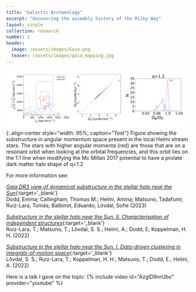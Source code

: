 ```yaml
---
title: "Galactic Archaeology"
excerpt: "Uncovering the assembly history of the Milky Way"
layout: single
collection: research
number: 1
header:
  image: /assets/images/Gaia.png
  teaser: /assets/images/gaia_mapping.jpg
---
```


![Helmi Streams Substructure](/assets/images/HS_clumps.png){:.align-center style="width: 95%; caption="Test"}
Figure showing the substructure in angular momentum space present in the local Helmi stream stars. The stars with higher angular momenta (red) are those that are on a resonant orbit when looking at the orbital frequencies, and this orbit lies on the 1:1 line when modifying the Mc Millan 2017 potential to have a prolate dark matter halo shape of q=1.2

For more information see:

[*Gaia DR3 view of dynamical substructure in the stellar halo near the Sun*](https://ui.adsabs.harvard.edu/abs/2023A&A...670L...2D/abstract){:target='_blank'} <br/>Dodd, Emma; Callingham, Thomas M.; Helmi, Amina; Matsuno, Tadafumi; Ruiz-Lara, Tomás; Balbinot, Eduardo; Lövdal, Sofie (2023)

[*Substructure in the stellar halo near the Sun. II. Characterisation of independent structures*](https://ui.adsabs.harvard.edu/abs/2022A&A...665A..58R/abstract){:target='_blank'} <br/> Ruiz-Lara, T.; Matsuno, T.; Lövdal, S. S.; Helmi, A.; Dodd, E; Koppelman, H. H. (2022)

[*Substructure in the stellar halo near the Sun. I. Data-driven clustering in integrals-of-motion space*](https://ui.adsabs.harvard.edu/abs/2022A&A...665A..57L/abstract){:target='_blank'} <br/> Lövdal, S. S.; Ruiz-Lara, T.; Koppelman, H. H.; Matsuno, T.; Dodd, E.; Helmi, A. (2022)


Here is a talk I gave on the topic:
{% include video id="AzglD9nrUbo" provider="youtube" %}


